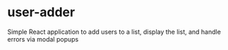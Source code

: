 # user-adder
Simple React application to add users to a list, display the list, and handle errors via modal popups
